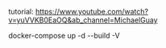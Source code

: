 tutorial: https://www.youtube.com/watch?v=yuVVKB0EaOQ&ab_channel=MichaelGuay

docker-compose up -d --build -V